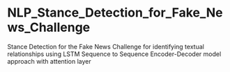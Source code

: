 # NLP_Stance_Detection_for_Fake_News_Challenge
Stance Detection for the Fake News Challenge for identifying textual relationships using LSTM Sequence to Sequence Encoder-Decoder model approach with attention layer
